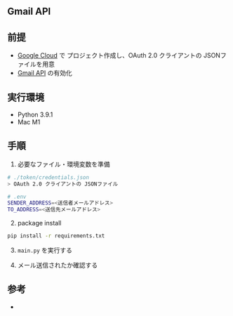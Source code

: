 ## Gmail API

## 前提
- [Google Cloud](https://console.cloud.google.com/) で プロジェクト作成し、OAuth 2.0 クライアントの JSONファイルを用意
- [Gmail API](https://console.cloud.google.com/marketplace/product/google/gmail.googleapis.com) の有効化

## 実行環境
- Python 3.9.1
- Mac M1

## 手順

1. 必要なファイル・環境変数を準備
  ```bash
  # ./token/credentials.json
  > OAuth 2.0 クライアントの JSONファイル
  
  # .env
  SENDER_ADDRESS=<送信者メールアドレス>
  TO_ADDRESS=<送信先メールアドレス>
  ```
2. package install
  ```bash
  pip install -r requirements.txt
  ```

3. `main.py` を実行する

4. メール送信されたか確認する


## 参考
- 